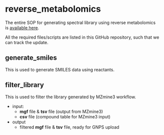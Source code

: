 # reverse_metabolomics
The entire SOP for generating spectral library using reverse metabolomics is [available here](https://docs.google.com/document/d/1jvLTQ_gbU6-ljOjG2v-6W_8KIpOSBRT5cJthqHA_TB0/edit?usp=sharing).

All the required files/scripts are listed in this GitHub repository, such that we can track the update.


## generate_smiles
This is used to generate SMILES data using reactants.


## filter_library
This is used to filter the library generated by MZmine3 workflow.

* input: 
  * **mgf** file & **tsv** file (output from MZmine3)
  * **csv** file (compound table for MZmine3 input)
* output
  * filtered **mgf** file & **tsv** file, ready for GNPS upload

